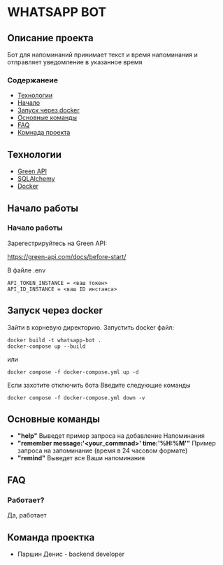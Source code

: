 # WHATSAPP BOT
## Описание проекта
Бот для напоминаний принимает текст и время напоминания и отправляет уведомление в указанное время
### Содержанеие

- [Технологии](#tech)
- [Начало](#begining)
- [Запуск через docker](#docker)
- [Основные команды](#commands)
- [FAQ](#faq)
- [Комнада проекта](#team)

## <a name="tech">Технологии</a>

- [Green API](https://green-api.com/docs/)
- [SQLAlchemy](https://www.sqlalchemy.org/)
- [Docker](https://www.docker.com/)

## <a name="begining">Начало работы</a>

### Начало работы

Зарегестрируйтесь на Green API:

https://green-api.com/docs/before-start/

В файле .env
```
API_TOKEN_INSTANCE = <ваш токен>
API_ID_INSTANCE = <ваш ID инстанса>
```

## <a name="docker">Запуск через docker</a>

Зайти в корневую директорию. 
Запустить docker файл:

```
docker build -t whatsapp-bot .
docker-compose up --build
```
или
```
docker compose -f docker-compose.yml up -d
```

Если захотите отключить бота
Введите следующие команды

```
docker compose -f docker-compose.yml down -v
```
## <a name="commands">Основные команды</a>
- **"help"** 
Выведет пример запроса на добавление Напоминания
- **"remember message:'<your_commnad>' time:'%H:%M'"** 
Пример запроса на запоминание (время в 24 часовом формате)
- **"remind"** 
Выведет все Ваши напоминания
## <a name="faq">FAQ</a>

### Работает?

Да, работает

## <a name="team">Команда проектка</a>

- Паршин Денис - backend developer